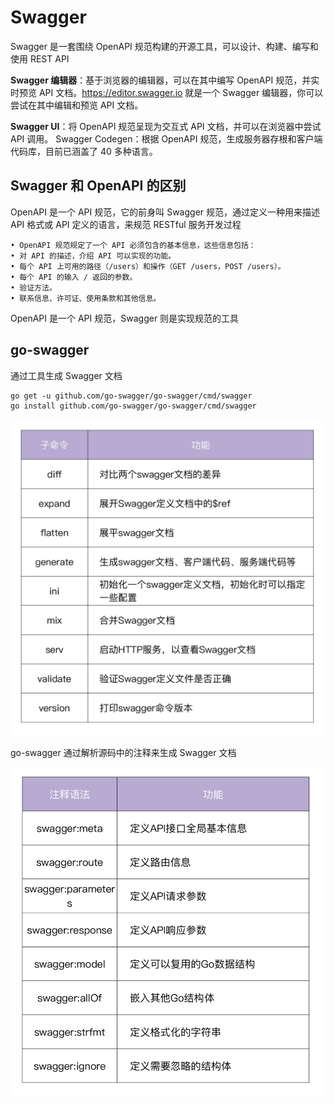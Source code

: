 # Swagger

Swagger 是一套围绕 OpenAPI 规范构建的开源工具，可以设计、构建、编写和使用 REST API&#x20;

**Swagger 编辑器**：基于浏览器的编辑器，可以在其中编写 OpenAPI 规范，并实时预览 API 文档。https://editor.swagger.io 就是一个 Swagger 编辑器，你可以尝试在其中编辑和预览 API 文档。&#x20;

**Swagger UI**：将 OpenAPI 规范呈现为交互式 API 文档，并可以在浏览器中尝试 API 调用。 Swagger Codegen：根据 OpenAPI 规范，生成服务器存根和客户端代码库，目前已涵盖了 40 多种语言。

## Swagger 和 OpenAPI 的区别

OpenAPI 是一个 API 规范，它的前身叫 Swagger 规范，通过定义一种用来描述 API 格式或 API 定义的语言，来规范 RESTful 服务开发过程

```
• OpenAPI 规范规定了一个 API 必须包含的基本信息，这些信息包括：
• 对 API 的描述，介绍 API 可以实现的功能。
• 每个 API 上可用的路径（/users）和操作（GET /users，POST /users）。
• 每个 API 的输入 / 返回的参数。
• 验证方法。
• 联系信息、许可证、使用条款和其他信息。
```

OpenAPI 是一个 API 规范，Swagger 则是实现规范的工具

## go-swagger

通过工具生成 Swagger 文档&#x20;

```shell
go get -u github.com/go-swagger/go-swagger/cmd/swagger 
go install github.com/go-swagger/go-swagger/cmd/swagger
```

![](<../../../.gitbook/assets/image (5).png>)

go-swagger 通过解析源码中的注释来生成 Swagger 文档

![](<../../../.gitbook/assets/image (14) (2).png>)





